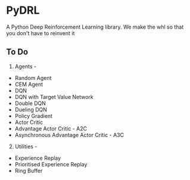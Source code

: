 # PyDRL
A Python Deep Reinforcement Learning library. We make the whl so that you don't have to reinvent it


## To Do
1. Agents - 
  * Random Agent
  * CEM Agent
  * DQN
  * DQN with Target Value Network
  * Double DQN
  * Dueling DQN
  * Policy Gradient
  * Actor Critic
  * Advantage Actor Critic - A2C
  * Asynchronous Advantage Actor Critic - A3C
2. Utilities -
  * Experience Replay
  * Prioritised Experience Replay
  * Ring Buffer
